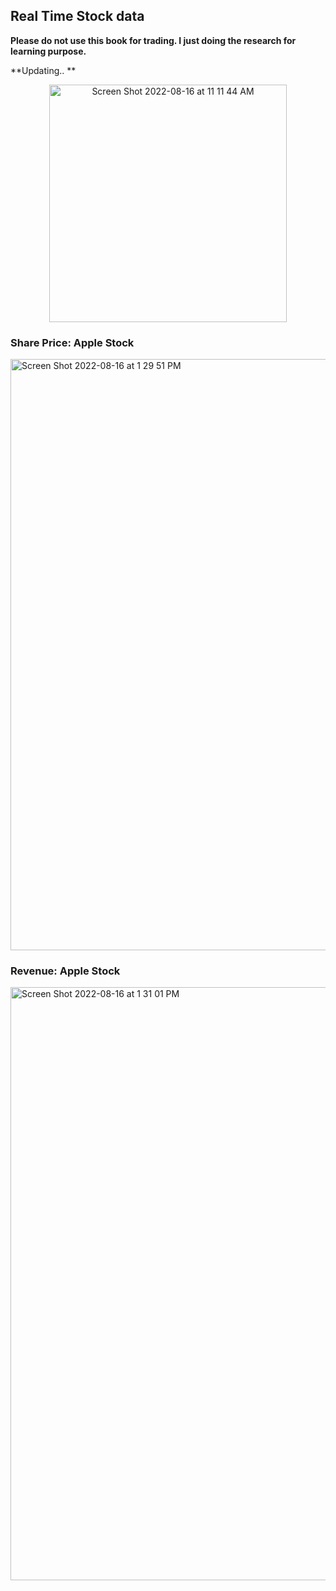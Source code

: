 ## Real Time Stock data

**Please do not use this book for trading. I just doing the research for learning purpose.**

**Updating.. **

<div id="header" align="center">
<img width="380" alt="Screen Shot 2022-08-16 at 11 11 44 AM" src="https://user-images.githubusercontent.com/64395120/184951603-38483688-fe25-4682-9396-665a42931ac4.png">
</div>

### Share Price: Apple Stock
<img width="946" alt="Screen Shot 2022-08-16 at 1 29 51 PM" src="https://user-images.githubusercontent.com/64395120/184952648-13badc9a-559c-4974-af27-8fc498db1f76.png">

### Revenue: Apple Stock
<img width="949" alt="Screen Shot 2022-08-16 at 1 31 01 PM" src="https://user-images.githubusercontent.com/64395120/184952837-fd5e0e98-b699-4c7f-8ead-b43826999af3.png">
